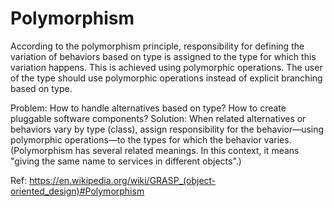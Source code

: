 # Polymorphism

According to the polymorphism principle, responsibility for defining the variation of behaviors based on type is assigned to the type for which this variation happens. This is achieved using polymorphic operations. The user of the type should use polymorphic operations instead of explicit branching based on type.

Problem: How to handle alternatives based on type? How to create pluggable software components?
Solution: When related alternatives or behaviors vary by type (class), assign responsibility for the behavior—using polymorphic operations—to the types for which the behavior varies. (Polymorphism has several related meanings. In this context, it means "giving the same name to services in different objects".)

Ref: https://en.wikipedia.org/wiki/GRASP_(object-oriented_design)#Polymorphism
